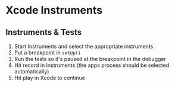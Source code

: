 # Xcode Instruments

## Instruments & Tests

1. Start Instruments and select the appropriate instruments
2. Put a breakpoint in `setUp()`
3. Run the tests so it's paused at the breakpoint in the debugger
4. Hit record in Instruments (the apps process should be selected automatically)
5. Hit play in Xcode to continue